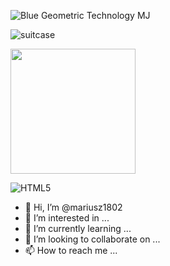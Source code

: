 
![Blue Geometric Technology MJ](https://user-images.githubusercontent.com/41803168/205963073-106ad797-d19c-4ee1-92d8-603ccbf4093f.png)




![suitcase](https://user-images.githubusercontent.com/41803168/205970539-a2e7ad66-00a7-4e2d-9625-ff315925cfc7.png)

<img src="https://user-images.githubusercontent.com/41803168/205970539-a2e7ad66-00a7-4e2d-9625-ff315925cfc7.png" style="width: 200px;"/>




![HTML5](https://img.shields.io/badge/html5-%23E34F26.svg?style=for-the-badge&logo=html5&logoColor=white)
	


- 👋 Hi, I’m @mariusz1802
- 👀 I’m interested in ...
- 🌱 I’m currently learning ...
- 💞️ I’m looking to collaborate on ...
- 📫 How to reach me ...












<!---
mariusz1802/mariusz1802 is a ✨ special ✨ repository because its `README.md` (this file) appears on your GitHub profile.
You can click the Preview link to take a look at your changes.
--->
